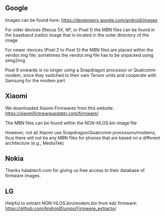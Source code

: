 ## Google
Images can be found here: https://developers.google.com/android/images

For older devices (Nexus 5X, 6P, or Pixel 1) the MBN files can be found in the baseband (radio) image that is located in the outer directory of the image

For newer devices (Pixel 2 to Pixel 5) the MBN files are placed within the vendor.img file; sometimes the vendor.img file has to be unpacked using simg2img

Pixel 6 onwards is no longer using a Snapdragon processor or Qualcomm modem, since they switched to their own Tensor units and cooperate with Samsung for the modem part

## Xiaomi
We downloaded Xiaomi Firmwares from this website: https://xiaomifirmwareupdater.com/firmware/

The MBN files can be found within the NON-HLOS.bin image file

However, not all Xiaomi use Snapdragon/Qualcomm processors/modems, thus there will not be any MBN files for phones that are based on a different architecture (e.g., MediaTek)

## Nokia
Thanks halabtech.com for giving us free access to their database of firmware images.

## LG
Helpful to extract NON-HLOS.bin/modem.bin from kdz firmware: https://github.com/AndroidDumps/Firmware_extractor
